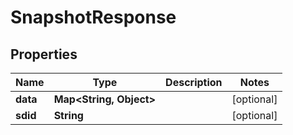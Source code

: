 
# SnapshotResponse

## Properties
Name | Type | Description | Notes
------------ | ------------- | ------------- | -------------
**data** | **Map&lt;String, Object&gt;** |  |  [optional]
**sdid** | **String** |  |  [optional]



